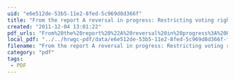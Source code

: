 ```yaml
---
uid: "e6e512de-53b5-11e2-8fed-5c969d8d366f"
title: "From the report A reversal in progress: Restricting voting rights for electoral gain"
created: "2011-12-04 13:01:22"
pdf_urls: "From%20the%20report%20%22A%20reversal%20in%20progress%3A%20Restricting%20voting%20rights%20for%20electoral%20gain%22.resources/Reversal_in_Progress.pdf"
local_pdf: "../../hrwgc-pdf/data/e6e512de-53b5-11e2-8fed-5c969d8d366f-from-the-report-a-reversal-in-progress-restricting-voting-rights-for-electoral-gain.pdf"
filename: "From the report A reversal in progress: Restricting voting rights for electoral gain.html"
category: "pdf"
tags: 
 - PDF
---
```

